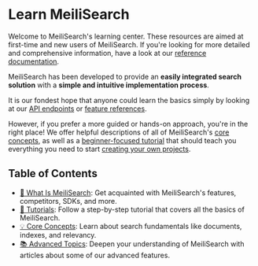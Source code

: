 # Learn MeiliSearch

Welcome to MeiliSearch's learning center. These resources are aimed at first-time and new users of MeiliSearch. If you're looking for more detailed and comprehensive information, have a look at our [reference documentation](/reference).

MeiliSearch has been developed to provide an **easily integrated search solution** with a **simple and intuitive implementation process**. 

It is our fondest hope that anyone could learn the basics simply by looking at our [API endpoints](/reference/api) or [feature references](/reference/features).

However, if you prefer a more guided or hands-on approach, you're in the right place! We offer helpful descriptions of all of MeiliSearch's [core concepts](/learn/core_concepts), as well as a [beginner-focused tutorial](/learn/tutorials) that should teach you everything you need to start [creating your own projects](/create).

## Table of Contents

- [🔎 What Is MeiliSearch](/learn/what_is_meilisearch): Get acquainted with MeiliSearch's features, competitors, SDKs, and more.
- [🚀 Tutorials](/learn/tutorials): Follow a step-by-step tutorial that covers all the basics of MeiliSearch.
- [💡 Core Concepts](/learn/core_concepts): Learn about search fundamentals like documents, indexes, and relevancy.
- [📚 Advanced Topics](/learn/advanced): Deepen your understanding of MeiliSearch with articles about some of our advanced features.